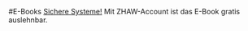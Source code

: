 #E-Books
[Sichere Systeme!](http://rd.springer.com/book/10.1007%2F978-3-540-78959-8)
Mit ZHAW-Account ist das E-Book gratis auslehnbar.